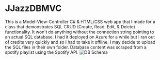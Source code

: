 # JJazzDBMVC

This is a Model-View-Controller C# & HTML/CSS web app that I made for a class that demonstrates SQL CRUD (Create, Read, Edit, & Delete) functionality.
It won't do anything without the connection string pointing to an actual SQL database.
I had it deployed on Azure for a while but I ran out of credits very quickly and so I had to take it offline.
I may decide to upload the SQL files in their own folder.
Database content was scraped from a spotify playlist using the Spotify API.
![DB Schema](https://github.com/user-attachments/assets/a39e20db-362e-4c68-82e1-916b8d01441c)
